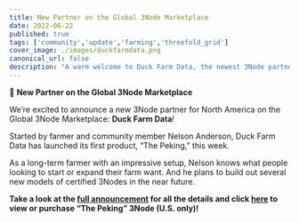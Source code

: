 ```yaml
---
title: New Partner on the Global 3Node Marketplace
date: 2022-06-22
published: true
tags: ['community','update','farming','threefold_grid']
cover_image: ./images/duckfarmdata.png
canonical_url: false
description: "A warm welcome to Duck Farm Data, the newest 3Node partner for North America!"
---
```


📣 **New Partner on the Global 3Node Marketplace**

We’re excited to announce a new 3Node partner for North America on the Global 3Node Marketplace: **Duck Farm Data**!

Started by farmer and community member Nelson Anderson, Duck Farm Data has launched its first product, “The Peking,” this week.

As a long-term farmer with an impressive setup, Nelson knows what people looking to start or expand their farm want. And he plans to build out several new models of certified 3Nodes in the near future.

**Take a look at the [full announcement](https://forum.threefold.io/t/global-3node-marketplace-newsletter-1-21-06-2022/3060) for all the details and click [here](https://marketplace.3node.global/index.php?dispatch=products.view&product_id=295) to view or purchase “The Peking” 3Node (U.S. only)!**
